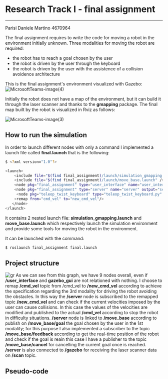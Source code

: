 # Research Track I - final assignment

------------------------------------------

Parisi Daniele Martino 4670964

The final assignment requires to write the code for moving a robot in the environment initially unknown. Three modalities for moving the robot are required:
* the robot has to reach a goal chosen by the user
* the robot is driven by the user through the keyboard
* the robot is driven by the user with the assistence of a collision avoidence architecture

This is the final assignment's environment visualized with Gazebo: 
![MicrosoftTeams-image(4)](https://user-images.githubusercontent.com/62515616/152884108-da0032b9-8a4f-4565-8503-6839d839a8f2.png)

Initially the robot does not have a map of the environment, but it can build it through the laser scanner and thanks to the **gmapping** package. The final map built by the robot is visualized in Rviz as follows:

![MicrosoftTeams-image(3)](https://user-images.githubusercontent.com/62515616/152884728-46a1fe86-923b-4e8d-9b25-a15c8540d695.png)


## How to run the simulation
In order to launch different nodes with only a command I implemented a launch file called **final.launch** that is the following:
```bash
$ <?xml version="1.0"?>

<launch>
    <include file="$(find final_assignment)/launch/simulation_gmapping.launch" />
    <include file="$(find final_assignment)/launch/move_base.launch" />
    <node pkg="final_assignment" type="user_interface" name="user_interface" output="screen" required="true" launch-prefix="xterm -e"/>
    <node pkg="final_assignment" type="server" name="server" output="screen" required="true" launch-prefix="xterm -e"/>
     <node pkg="teleop_twist_keyboard" type="teleop_twist_keyboard.py" name="teleop" output="screen" launch-prefix="xterm -e" respawn="true">
    <remap from="cmd_vel" to="new_cmd_vel"/>
   </node>
</launch>
```
it contains 2 nested launch file: **simulation_gmapping.launch** and **move_base.launch** which respectively launch the simulation environment and provide some tools for moving the robot in the environment.

It can be launched with the command:

```bash
$ roslaunch final_assignment final.launch
```
## Project structure
![gr](https://user-images.githubusercontent.com/62515616/152952323-427302ad-438c-4cdf-b08c-16b1f12a519a.png)
As we can see from this graph, we have 9 nodes overall, even if **/user_interface** and **gazebo_gui** are not relationed with nothing.
I choose to remap **/cmd_vel** topic from /cmd_vel to **/new_cmd_vel** according to achieve the specification regarding the 3rd modality for driving the robot avoiding the obstacles. In this way the **/server** node is subscribed to the remapped topic **/new_cmd_vel** and can check if the current velocities imposed by the user can cause collisions. In this case the values of the velocities are modified and published to the actual **/cmd_vel** according to stop the robot in difficulty situations. **/server** node is linked to **/move_base** according to publish on **/move_base/goal** the goal chosen by the user in the 1st modality; for this purpose I also implemented a subscriber to the topic **/move_base/feedback** according to get the real-time position of the robot and check if the goal is reain this case I have a publisher to the topic **/move_base/cancel** for cancelling the current goal once is reached.
**/server** is also connected to **/gazebo** for receiving the laser scanner data on **/scan** topic.

## Pseudo-code







